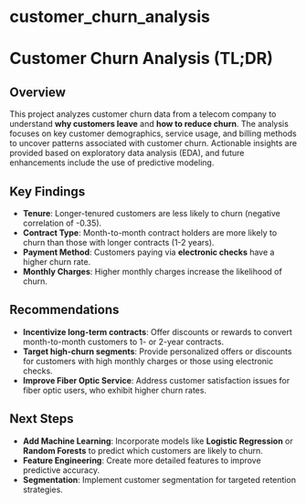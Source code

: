 # customer_churn_analysis

# Customer Churn Analysis (TL;DR)

## Overview
This project analyzes customer churn data from a telecom company to understand **why customers leave** and **how to reduce churn**. The analysis focuses on key customer demographics, service usage, and billing methods to uncover patterns associated with customer churn. Actionable insights are provided based on exploratory data analysis (EDA), and future enhancements include the use of predictive modeling.

## Key Findings
- **Tenure**: Longer-tenured customers are less likely to churn (negative correlation of -0.35).
- **Contract Type**: Month-to-month contract holders are more likely to churn than those with longer contracts (1-2 years).
- **Payment Method**: Customers paying via **electronic checks** have a higher churn rate.
- **Monthly Charges**: Higher monthly charges increase the likelihood of churn.

## Recommendations
- **Incentivize long-term contracts**: Offer discounts or rewards to convert month-to-month customers to 1- or 2-year contracts.
- **Target high-churn segments**: Provide personalized offers or discounts for customers with high monthly charges or those using electronic checks.
- **Improve Fiber Optic Service**: Address customer satisfaction issues for fiber optic users, who exhibit higher churn rates.

## Next Steps
- **Add Machine Learning**: Incorporate models like **Logistic Regression** or **Random Forests** to predict which customers are likely to churn.
- **Feature Engineering**: Create more detailed features to improve predictive accuracy.
- **Segmentation**: Implement customer segmentation for targeted retention strategies.
